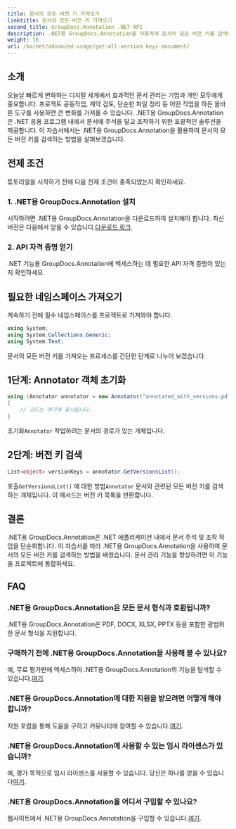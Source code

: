 ```yaml
---
title: 문서의 모든 버전 키 가져오기
linktitle: 문서의 모든 버전 키 가져오기
second_title: GroupDocs.Annotation .NET API
description: .NET용 GroupDocs.Annotation을 사용하여 문서의 모든 버전 키를 검색하는 방법을 알아보세요. 이 포괄적인 기능을 통해 문서 관리 기능을 강화하세요.
weight: 16
url: /ko/net/advanced-usage/get-all-version-keys-document/
---
```

## 소개
오늘날 빠르게 변화하는 디지털 세계에서 효과적인 문서 관리는 기업과 개인 모두에게 중요합니다. 프로젝트 공동작업, 계약 검토, 단순한 파일 정리 등 어떤 작업을 하든 올바른 도구를 사용하면 큰 변화를 가져올 수 있습니다. .NET용 GroupDocs.Annotation은 .NET 응용 프로그램 내에서 문서에 주석을 달고 조작하기 위한 포괄적인 솔루션을 제공합니다. 이 자습서에서는 .NET용 GroupDocs.Annotation을 활용하여 문서의 모든 버전 키를 검색하는 방법을 살펴보겠습니다.
## 전제 조건
튜토리얼을 시작하기 전에 다음 전제 조건이 충족되었는지 확인하세요.
### 1. .NET용 GroupDocs.Annotation 설치
 시작하려면 .NET용 GroupDocs.Annotation을 다운로드하여 설치해야 합니다. 최신 버전은 다음에서 얻을 수 있습니다.[다운로드 링크](https://releases.groupdocs.com/annotation/net/).
### 2. API 자격 증명 얻기
.NET 기능용 GroupDocs.Annotation에 액세스하는 데 필요한 API 자격 증명이 있는지 확인하세요.

## 필요한 네임스페이스 가져오기
계속하기 전에 필수 네임스페이스를 프로젝트로 가져와야 합니다.
```csharp
using System;
using System.Collections.Generic;
using System.Text;
```

문서의 모든 버전 키를 가져오는 프로세스를 간단한 단계로 나누어 보겠습니다.
## 1단계: Annotator 객체 초기화
```csharp
using (Annotator annotator = new Annotator("annotated_with_versions.pdf"))
{
    // 코드는 여기에 표시됩니다.
}
```
 초기화`Annotator` 작업하려는 문서의 경로가 있는 개체입니다.
## 2단계: 버전 키 검색
```csharp
List<object> versionKeys = annotator.GetVersionsList();
```
 호출`GetVersionsList()` 에 대한 방법`Annotator` 문서와 관련된 모든 버전 키를 검색하는 개체입니다. 이 메서드는 버전 키 목록을 반환합니다.

## 결론
.NET용 GroupDocs.Annotation은 .NET 애플리케이션 내에서 문서 주석 및 조작 작업을 단순화합니다. 이 자습서를 따라 .NET용 GroupDocs.Annotation을 사용하여 문서의 모든 버전 키를 검색하는 방법을 배웠습니다. 문서 관리 기능을 향상하려면 이 기능을 프로젝트에 통합하세요.
## FAQ
### .NET용 GroupDocs.Annotation은 모든 문서 형식과 호환됩니까?
.NET용 GroupDocs.Annotation은 PDF, DOCX, XLSX, PPTX 등을 포함한 광범위한 문서 형식을 지원합니다.
### 구매하기 전에 .NET용 GroupDocs.Annotation을 사용해 볼 수 있나요?
 예, 무료 평가판에 액세스하여 .NET용 GroupDocs.Annotation의 기능을 탐색할 수 있습니다.[여기](https://releases.groupdocs.com/).
### .NET용 GroupDocs.Annotation에 대한 지원을 받으려면 어떻게 해야 합니까?
 지원 포럼을 통해 도움을 구하고 커뮤니티에 참여할 수 있습니다.[여기](https://forum.groupdocs.com/c/annotation/10).
### .NET용 GroupDocs.Annotation에 사용할 수 있는 임시 라이센스가 있습니까?
 예, 평가 목적으로 임시 라이센스를 사용할 수 있습니다. 당신은 하나를 얻을 수 있습니다[여기](https://purchase.groupdocs.com/temporary-license/).
### .NET용 GroupDocs.Annotation을 어디서 구입할 수 있나요?
 웹사이트에서 .NET용 GroupDocs.Annotation을 구입할 수 있습니다.[여기](https://purchase.groupdocs.com/buy).